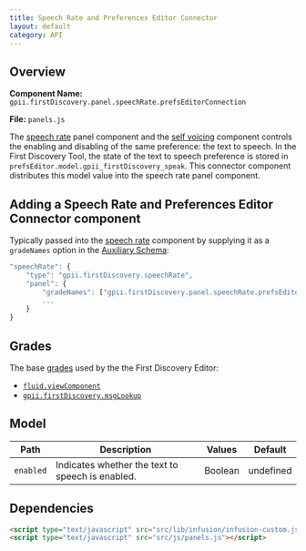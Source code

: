 ```yaml
---
title: Speech Rate and Preferences Editor Connector
layout: default
category: API
---
```


## Overview

**Component Name:** `gpii.firstDiscovery.panel.speechRate.prefsEditorConnection`

**File:** `panels.js`

The [speech rate](speechRate.md) panel component and the [self voicing](selfVoicing.md) component
controls the enabling and disabling of the same preference: the text to speech.
In the First Discovery Tool, the state of the text to speech preference is stored in
`prefsEditor.model.gpii_firstDiscovery_speak`.
This connector component distributes this model value into the speech rate panel component.

## Adding a Speech Rate and Preferences Editor Connector component

Typically passed into the [speech rate](speechRate.md) component by supplying it as a
`gradeNames` option in the
[Auxiliary Schema](http://docs.fluidproject.org/infusion/development/AuxiliarySchemaForPreferencesFramework.html):

```javascript
"speechRate": {
    "type": "gpii.firstDiscovery.speechRate",
    "panel": {
        "gradeNames": ["gpii.firstDiscovery.panel.speechRate.prefsEditorConnection"],
        ...
    }
}
```

## Grades

The base [grades](http://docs.fluidproject.org/infusion/development/ComponentGrades.html)
used by the the First Discovery Editor:

* [`fluid.viewComponent`](http://docs.fluidproject.org/infusion/development/ComponentGrades.html)
* [`gpii.firstDiscovery.msgLookup`](msgLookup.md)

## Model

| Path   | Description | Values | Default |
|--------|-------------|--------|---------|
| `enabled` | Indicates whether the text to speech is enabled. | Boolean | undefined |


## Dependencies

```html
<script type="text/javascript" src="src/lib/infusion/infusion-custom.js"></script>
<script type="text/javascript" src="src/js/panels.js"></script>
```

